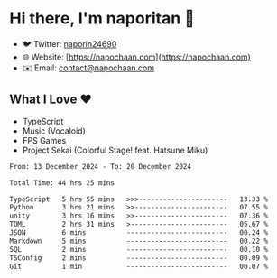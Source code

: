 # Hi there, I'm naporitan 👋

- 🐦 Twitter: [naporin24690](https://twitter.com/naporin24690)
- 🌐 Website: [https://napochaan.com](https://napochaan.com)
- ✉️ Email: [contact@napochaan.com](mailto:contact@napochaan.com)

## What I Love ❤️
- TypeScript
- Music (Vocaloid)
- FPS Games
- Project Sekai (Colorful Stage! feat. Hatsune Miku)

<!--START_SECTION:waka-->

```txt
From: 13 December 2024 - To: 20 December 2024

Total Time: 44 hrs 25 mins

TypeScript   5 hrs 55 mins   >>>----------------------   13.33 %
Python       3 hrs 21 mins   >>-----------------------   07.55 %
unity        3 hrs 16 mins   >>-----------------------   07.36 %
TOML         2 hrs 31 mins   >------------------------   05.67 %
JSON         6 mins          -------------------------   00.24 %
Markdown     5 mins          -------------------------   00.22 %
SQL          2 mins          -------------------------   00.10 %
TSConfig     2 mins          -------------------------   00.09 %
Git          1 min           -------------------------   00.07 %
```

<!--END_SECTION:waka-->


